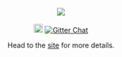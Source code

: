 <p align="center"><img src="http://veams.org/img/svg/icons/veams-sass.svg">
    <br>
    <br>
    <a href="https://badge.fury.io/bo/veams-sass"><img src="https://badge.fury.io/bo/veams-sass.svg" alt="Bower version" height="18"></a>
    <a href="https://gitter.im/Sebastian-Fitzner/Veams?utm_source=badge&utm_medium=badge&utm_campaign=pr-badge"><img src="https://badges.gitter.im/Sebastian-Fitzner/Veams.svg" alt="Gitter Chat" /></a>
</p>

<p align="center">Head to the <a href="http://veams.org/sass/">site</a> for more details.</p>